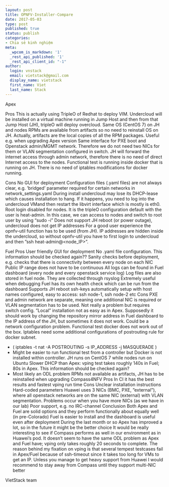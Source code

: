```yaml
---
layout: post
title: OPNFV-Installer-Compare
date: 2017-05-03
type: post
published: true
status: publish
categories:
- Chia sẻ kinh nghiệm
meta:
  _wpcom_is_markdown: '1'
  _rest_api_published: '1'
  _rest_api_client_id: "-1"
author:
  login: vnstack
  email: vietstack@gmail.com
  display_name: vietstack
  first_name: Viet
  last_name: Stack
---
```


</p> Apex </p>
Pros
This is actually using TripleO of Redhat to deploy VIM. Undercloud will be installed on a virtual machine running in Jump Host and then from that Jump Host (JH), tripleO will deploy overcloud.
Same OS (CentOS 7) on JH and nodes
RPMs are available from artifacts so no need to reinstall OS on JH. Actually, artifacts are the local copies of all the RPM packages.
Useful e.g. when upgrading Apex version
Same interface for PXE boot and Openstack admin/MGMT network. Therefore we do not need two NICs for them or VLAN segmentation configured in switch.
JH will forward the internet access through admin network, therefore there is no need of direct Internet access to the nodes.
Functional test is running inside docker that is running on JH. There is no need of iptables modifications for docker running.

Cons
No GUI for deployment
Configuration files (.yaml files) are not always clear, e.g. ’bridged’ parameter required for certain networks in network_settings.yaml
During install undercloud may lose its DHCP-lease which causes installation to hang. If it happens, you need to log into the undercloud VMand then restart the libvirt interface which is mostly is eth0.
Root login disabled for nodes. It is the tripleO configuration default with the user is heat-admin. In this case, we can access to nodes and switch to root user by using “sudo -i”
Does not support JH reboot (or power outage), undercloud does not get IP addresses
For a good user experience the opnfv-util function has to be used (from JH). IP addresses are hidden inside the undercloud, so without opnfv-util you have to first login to undercloud and then ”ssh heat-admin@<node_IP>”.

Fuel
Pros
User friendly GUI for deployment
No .yaml file configuration. This information should be checked again??
Sanity checks before deployment, e.g. checks that there is connectivity between every node on each NIC
Public IP range does not have to be continuous
All logs can be found in Fuel dashboard (every node and every openstack service log)
Log files are also stored in fuel node. They are collected through rsyslog 
Extremely useful when debugging
Fuel has its own health check which can be run from the dashboard
Supports JH reboot
ssh-keys automatically setup with host names configured, easy to access: ssh node-1, ssh node-2 etc
Cons
PXE and admin network are separate, meaning one additional NIC is required or VLAN segmentation has to be used. Not really a problem but requires switch config.
”Local” installation not as easy as in Apex. Supposedly it should work by changing the repository mirror address in Fuel dashboard to the IP address of the JH, but sometimes it does not work. Could be a network configuration problem.
Functional test docker does not work out of the box. Iptables need some additional configurations of postrouting rule for docker subnet.
- ( iptables -t nat -A POSTROUTING -s IP_ADDRESS -j MASQUERADE )
- Might be easier to run functional test from a controller but Docker is not installed within controller.
JH runs on CentOS 7 while nodes run on Ubuntu
Slower DHCP than Apex: vping test takes roughly 140s in Fuel; 80s in Apex. This information should be checked again?
- Most likely an ODL problem
RPMs not available as artifacts, JH has to be reinstalled when upgrading
Compass4NFV
Pros
In CI it has the best results and fastest vping run time
Cons
Unclear installation instructions
Hard-coded parameters
Huawei uses 3 NICs (BMC, PXE, ”external”), where all openstack networks are on the same NIC (external) with VLAN segmentation. Problems occur when you have more NICs (as we have in our lab)
Poor support, e.g. no IRC-channel
Conclusion
Both Apex and Fuel are solid options and they perform functionally about equally well (in pre-Colorado)
Fuel is easier to install and the dashboard is useful even after deployment
During the last month or so Apex has improved a lot, so in the future it might be the better choice
It would be really interesting to see if Compass performs as well in our environment as in Huawei’s pod. It doesn’t seem to have the same ODL problem as Apex and Fuel have; vping only takes roughly 20 seconds to complete. The reason behind my fixation on vping is that several tempest testcases fail in Apex/Fuel because of ssh-timeout since it takes too long for VMs to get an IP.
Unless you manage to get heavy support from Huawei I would recommend to stay away from Compass until they support multi-NIC better

VietStack team
